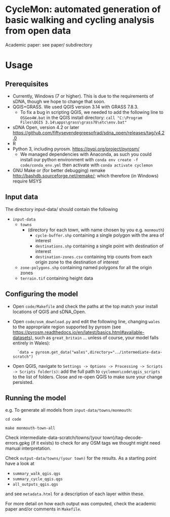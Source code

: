 # CycleMon: automated generation of basic walking and cycling analysis from open data

Academic paper: see paper/ subdirectory

# Usage

## Prerequisites

* Currently, Windows (7 or higher). This is due to the requirements of sDNA, though we hope to change that soon.
* QGIS+GRASS. We used QGIS version 3.14 with GRASS 7.8.3.
    * To fix a bug in scripting QGIS, we needed to add the following line to `OSGeo4W.bat` in the QGIS install directory: `call "C:\Program Files\QGIS 3.14\apps\grass\grass78\etc\env.bat" `
* sDNA Open, version 4.2 or later https://github.com/fiftysevendegreesofrad/sdna_open/releases/tag/v4.2.0
* R
* Python 3, including pyrosm. https://pypi.org/project/pyrosm/
    * We managed dependencies with Anaconda, as such you could install our python environment with `conda env create -f code/conda_env.yml` then activate with `conda activate cyclemon`
* GNU Make or (for better debugging) remake http://bashdb.sourceforge.net/remake/; which therefore (in Windows) require MSYS
    
## Input data

The directory input-data/ should contain the following

* `input-data`
    * `towns`
        * (directory for each town, with name chosen by you e.g. `monmouth`)
            * `cycle-buffer.shp` containing a single polygon with the area of interest
            * `destinations.shp` containing a single point with destination of interest
            * `destination-zones.csv` containing trip counts from each origin zone to the destination of interest
    * `zone-polygons.shp` containing named polygons for all the origin zones
    * `terrain.tif` containing height data

## Configuring the model

* Open `code/Makefile` and check the paths at the top match your install locations of QGIS and sDNA_Open.    
* Open `code/osm_download.py` and edit the following line, changing `wales` to the appropriate region supported by pyrosm (see https://pyrosm.readthedocs.io/en/latest/basics.html#available-datasets), such as `great_britain` ... unless of course, your model falls entirely in Wales):

        `data = pyrosm.get_data("wales",directory="../intermediate-data-scratch") `
* Open QGIS, navigate to `Settings -> Options -> Processing -> Scripts -> Scripts folder(s)`: add the full path to `cyclemon\code\qgis_scripts` to the list of folders. Close and re-open QGIS to make sure your change persisted.

## Running the model

e.g. To generate all models from `input-data/towns/monmouth`:

`cd code`

`make monmouth-town-all`

Check intermediate-data-scratch/towns/(your town)/tag-decode-errors.gpkg (if it exists) to check for any OSM tags we thought might need manual interpretation.

Check `output-data/towns/(your town)` for the results. As a starting point have a look at

* `summary_walk_qgis.qgs`
* `summary_cycle_qgis.qgs`
* `all_outputs_qgis.qgs`

and see `metadata.html` for a description of each layer within these.

For more detail on how each output was computed, check the academic paper and/or comments in `Makefile`.